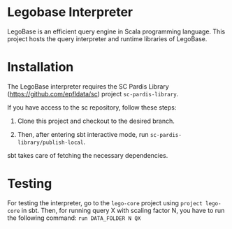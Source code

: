 Legobase Interpreter
====================

LegoBase is an efficient query engine in Scala programming language. This project
hosts the query interpreter and runtime libraries of LegoBase.

Installation
============

The LegoBase interpreter requires the SC Pardis Library (https://github.com/epfldata/sc) project `sc-pardis-library`.

If you have access to the sc repository, follow these steps:

1. Clone this project and checkout to the desired branch. 

2. Then, after entering sbt interactive mode, run `sc-pardis-library/publish-local`.

sbt takes care of fetching the necessary dependencies. 


Testing
=======
For testing the interpreter, go to the `lego-core` project using `project lego-core` in sbt.
Then, for running query X with scaling factor N, you have to run the following command:
`run DATA_FOLDER N QX`

